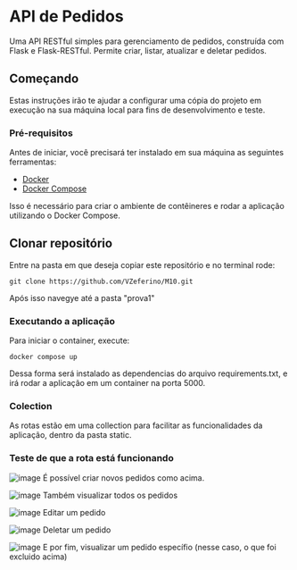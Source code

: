 # API de Pedidos

Uma API RESTful simples para gerenciamento de pedidos, construída com Flask e Flask-RESTful. Permite criar, listar, atualizar e deletar pedidos.

## Começando

Estas instruções irão te ajudar a configurar uma cópia do projeto em execução na sua máquina local para fins de desenvolvimento e teste.

### Pré-requisitos

Antes de iniciar, você precisará ter instalado em sua máquina as seguintes ferramentas:
- [Docker](https://www.docker.com/get-started)
- [Docker Compose](https://docs.docker.com/compose/install/)

Isso é necessário para criar o ambiente de contêineres e rodar a aplicação utilizando o Docker Compose.

## Clonar repositório

Entre na pasta em que deseja copiar este repositório e no terminal rode:

```
git clone https://github.com/VZeferino/M10.git
```

Após isso navegye até a pasta "prova1"

### Executando a aplicação

Para iniciar o container, execute:

```
docker compose up 
```

Dessa forma será instalado as dependencias do arquivo requirements.txt, e irá rodar a aplicação em um container na porta 5000.

### Colection
As rotas estão em uma collection para facilitar as funcionalidades da aplicação, dentro da pasta static.

### Teste de que a rota está funcionando
![image](https://github.com/VZeferino/M10/assets/99190423/6257d8ce-8eb8-4221-a6ab-86f334766197)
É possível criar novos pedidos como acima.

![image](https://github.com/VZeferino/M10/assets/99190423/10fe6488-5073-4900-8c78-908127a8f634)
Também visualizar todos os pedidos

![image](https://github.com/VZeferino/M10/assets/99190423/b3f3a0a4-ff5e-422e-8e36-39a68c47039f)
Editar um pedido

![image](https://github.com/VZeferino/M10/assets/99190423/b7e7eda3-6fa8-4822-9b57-df858a72e79e)
Deletar um pedido

![image](https://github.com/VZeferino/M10/assets/99190423/d34f8367-3ff3-45fd-927c-3280f5a2066c)
E por fim, visualizar um pedido específio (nesse caso, o que foi excluido acima)


